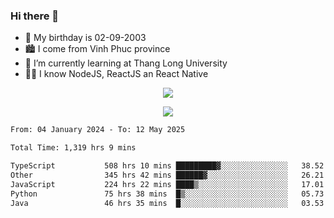 ### Hi there 👋
- 🎂 My birthday is 02-09-2003
- 🏙️ I come from Vinh Phuc province
- 🌱 I’m currently learning at Thang Long University
- 🧑‍💻 I know NodeJS, ReactJS an React Native
<p align="center"><img src="https://github-readme-stats.vercel.app/api?username=tmquang0209&show_icons=true&theme=gradient"></p>
<p align="center"><img src="https://github-readme-stats.vercel.app/api/top-langs/?username=tmquang0209&hide=scss,css&langs_count=10"></p>
<!--START_SECTION:waka-->

```txt
From: 04 January 2024 - To: 12 May 2025

Total Time: 1,319 hrs 9 mins

TypeScript           508 hrs 10 mins █████████▓░░░░░░░░░░░░░░░   38.52 %
Other                345 hrs 42 mins ██████▓░░░░░░░░░░░░░░░░░░   26.21 %
JavaScript           224 hrs 22 mins ████▒░░░░░░░░░░░░░░░░░░░░   17.01 %
Python               75 hrs 38 mins  █▒░░░░░░░░░░░░░░░░░░░░░░░   05.73 %
Java                 46 hrs 35 mins  █░░░░░░░░░░░░░░░░░░░░░░░░   03.53 %
```

<!--END_SECTION:waka-->
